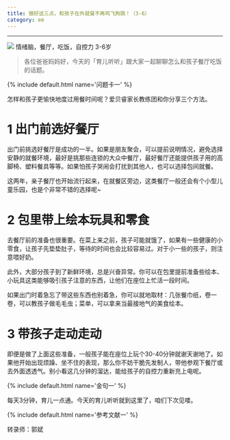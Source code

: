 ```yaml
---
title: 做好这三点，和孩子在外就餐不再鸡飞狗跳！（3-6）
category: em
---
```








----------------
![](http://pics.ibrainbaby.cn/2017-08-10-em-eat-at-restaurant-%280-3%29.jpg)
情绪脑，餐厅，吃饭，自控力 3-6岁

> 各位爸爸妈妈好，今天的「育儿听听」跟大家一起聊聊怎么和孩子餐厅吃饭的话题。


{% include default.html name='问题卡一' %}

怎样和孩子更愉快地度过用餐时间呢？爱贝睿家长教练团和你分享三个方法。

# 1 出门前选好餐厅

出门前挑选好餐厅是成功的一半。如果是朋友聚会，可以提前说明情况，避免选择安静的就餐环境，最好是挑那些连锁的大众中餐厅，最好餐厅还能提供孩子用的高脚椅、塑料餐具等等。如果怕孩子哭闹会打扰到其他人，也可以选择包间就餐。

这两年，亲子餐厅也开始流行起来，在就餐区旁边，这类餐厅一般还会有个小型儿童乐园，也是个非常不错的选择呢~

# 2 包里带上绘本玩具和零食

去餐厅前的准备也很重要。在菜上来之前，孩子可能就饿了，如果有一些健康的小零食，让孩子先垫垫肚子，等待的时间也会比较容易过。对于小一些的孩子，则注意喂好奶。

此外，大部分孩子到了新鲜环境，总是兴奋异常。你可以在包里提前准备些绘本、小玩具这类能够吸引孩子注意的东西，让他们在座位上忙活一段时间。

如果出门时着急忘了带这些东西也别着急，你可以就地取材：几张餐巾纸，卷一卷，可以教孩子做毛毛虫；菜单，可以拿来当最接地气的美食绘本。

# 3 带孩子走动走动

即便是做了上面这些准备，一般孩子能在座位上玩个30-40分钟就谢天谢地了。如果他开始出现烦躁、坐不住的表现，那么你不妨干脆先发制人，带他参观下餐厅或去外面透透气。别小看这几分钟的溜达，能给孩子的自控力重新充上电呢。


{% include default.html name='金句一' %}

每天3分钟，育儿一点通。今天的育儿听听就到这里了，咱们下次见喽。


{% include default.html name='参考文献一' %}

转录师：郭斌






